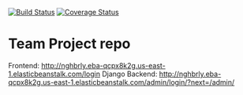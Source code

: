 [![Build Status](https://app.travis-ci.com/gcivil-nyu-org/INET-Monday-Spring2023-Team-3.svg?branch=CI%2FCD_Dev)](https://app.travis-ci.com/gcivil-nyu-org/INET-Monday-Spring2023-Team-3) [![Coverage Status](https://coveralls.io/repos/github/gcivil-nyu-org/INET-Monday-Spring2023-Team-3/badge.svg?branch=CI/CD_Dev)](https://coveralls.io/github/gcivil-nyu-org/INET-Monday-Spring2023-Team-3?branch=CI/CD_Dev)

# Team Project repo

Frontend: http://nghbrly.eba-qcpx8k2g.us-east-1.elasticbeanstalk.com/login
Django Backend: http://nghbrly.eba-qcpx8k2g.us-east-1.elasticbeanstalk.com/admin/login/?next=/admin/

